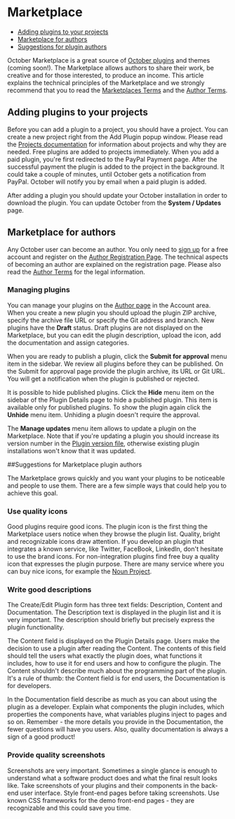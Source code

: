 # Marketplace

- [Adding plugins to your projects](#adding-plugins)
- [Marketplace for authors](#for-authors)
- [Suggestions for plugin authors](#for-plugin-authors)

October Marketplace is a great source of [October plugins](/plugins) and themes (coming soon!). The Marketplace allows authors to share their work, be creative and for those interested, to produce an income. This article explains the technical principles of the Marketplace and we strongly recommend that you to read the [Marketplaces Terms](/terms/marketplace-terms) and the [Author Terms](/terms/author-terms).

<a name="adding-plugins" class="anchor" href="#adding-plugins"></a>
## Adding plugins to your projects

Before you can add a plugin to a project, you should have a project. You can create a new project right from the Add Plugin popup window. Please read the [Projects documentation](/docs/help/projects) for information about projects and why they are needed. Free plugins are added to projects immediately. When you add a paid plugin, you're first redirected to the PayPal Payment page. After the successful payment the plugin is added to the project in the background. It could take a couple of minutes, until October gets a notification from PayPal. October will notify you by email when a paid plugin is added.

After adding a plugin you should update your October installation in order to download the plugin. You can update October from the **System / Updates** page.

<a name="for-authors" class="anchor" href="#for-authors"></a>
## Marketplace for authors

Any October user can become an author. You only need to [sign up](/account/register) for a free account and register on the [Author Registration Page](/account/author/register). The technical aspects of becoming an author are explained on the registration page. Please also read the [Author Terms](/terms/author-terms) for the legal information.

<a name="managing-plugins" class="anchor" href="#managing-plugins"></a>
### Managing plugins

You can manage your plugins on the [Author page](/account/author) in the Account area. When you create a new plugin you should upload the plugin ZIP archive, specify the archive file URL or specify the Git address and branch. New plugins have the **Draft** status. Draft plugins are not displayed on the Marketplace, but you can edit the plugin description, upload the icon, add the documentation and assign categories.

When you are ready to publish a plugin, click the **Submit for approval** menu item in the sidebar. We review all plugins before they can be published. On the Submit for approval page provide the plugin archive, its URL or Git URL. You will get a notification when the plugin is published or rejected.

It is possible to hide published plugins. Click the **Hide** menu item on the sidebar of the Plugin Details page to hide a published plugin. This item is available only for published plugins. To show the plugin again click the **Unhide** menu item. Unhiding a plugin doesn't require the approval.

The **Manage updates** menu item allows to update a plugin on the Marketplace. Note that if you're updating a plugin you should increase its version number in the [Plugin version file](/docs/plugin/registration#migrations-version-history), otherwise existing plugin installations won't know that it was updated.


<a name="for-plugin-authors" class="anchor" href="#for-plugin-authors"></a>
##Suggestions for Marketplace plugin authors

The Marketplace grows quickly and you want your plugins to be noticeable and people to use them. There are a few simple ways that could help you to achieve this goal.

<a name="plugin-icons" class="anchor" href="#plugin-icons"></a>
### Use quality icons

Good plugins require good icons. The plugin icon is the first thing the Marketplace users notice when they browse the plugin list. Quality, bright and recognizable icons draw attention. If you develop an plugin that integrates a known service, like Twitter, FaceBook, LinkedIn, don't hesitate to use the brand icons. For non-integration plugins find free buy a quality icon that expresses the plugin purpose. There are many service where you can buy nice icons, for example the [Noun Project](http://thenounproject.com/). 

<a name="plugin-descriptions" class="anchor" href="#plugin-descriptions"></a>
### Write good descriptions 

The Create/Edit Plugin form has three text fields: Description, Content and Documentation. The Description text is displayed in the plugin list and it is very important. The description should briefly but precisely express the plugin functionality. 

The Content field is displayed on the Plugin Details page. Users make the decision to use a plugin after reading the Content. The contents of this field should tell the users what exactly the plugin does, what functions it includes, how to use it for end users and how to configure the plugin. The Content shouldn't describe much about the programming part of the plugin. It's a rule of thumb: the Content field is for end users, the Documentation is for developers.

In the Documentation field describe as much as you can about using the plugin as a developer. Explain what components the plugin includes, which properties the components have, what variables plugins inject to pages and so on. Remember - the more details you provide in the Documentation, the fewer questions will have you users. Also, quality documentation is always a sign of a good product!

<a name="plugin-screenshots" class="anchor" href="#plugin-screenshots"></a>
### Provide quality screenshots

Screenshots are very important. Sometimes a single glance is enough to understand what a software product does and what the final result looks like. Take screenshots of your plugins and their components in the back-end user interface. Style front-end pages before taking screenshots. Use known CSS frameworks for the demo front-end pages - they are recognizable and this could save you time.